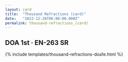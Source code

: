 ```yaml
---
layout: card
title:  "Thousand Refractions (card)"
date:   "2022-12-26T06:00:00.000Z"
permalink: thousand-refractions_(card)
---
```


## DOA 1st &middot; EN-263 SR

{% include templates/thousand-refractions-doa1e.html %}
